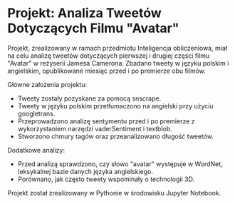# Projekt: Analiza Tweetów Dotyczących Filmu "Avatar"
Projekt, zrealizowany w ramach przedmiotu Inteligencja obliczeniowa, miał na celu analizę tweetów dotyczących pierwszej i drugiej części filmu "Avatar" w reżyserii Jamesa Camerona. Zbadano tweety w języku polskim i angielskim, opublikowane miesiąc przed i po premierze obu filmów.

Główne założenia projektu:
* Tweety zostały pozyskane za pomocą snscrape.
* Tweety w języku polskim przetłumaczono na angielski przy użyciu googletrans.
* Przeprowadzono analizę sentymentu przed i po premierze z wykorzystaniem narzędzi vaderSentiment i textblob.
* Stworzono chmury tagów oraz przeanalizowano długość tweetów.

Dodatkowe analizy:
* Przed analizą sprawdzono, czy słowo "avatar" występuje w WordNet, leksykalnej bazie danych języka angielskiego.
* Porównano, jak często tweety wspominały o technologii 3D.

Projekt został zrealizowany w Pythonie w środowisku Jupyter Notebook.
